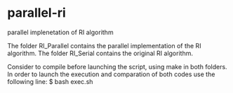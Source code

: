 # parallel-ri
parallel implenetation of RI algorithm

The folder RI_Parallel contains the parallel implementation of the RI algorithm. 
The folder RI_Serial contains the original RI algorithm. 

Consider to compile before launching the script, using make in both folders. 
In order to launch the execution and comparation of both codes use the following line: 
$ bash exec.sh 

